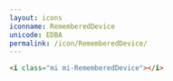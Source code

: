 ```yaml
---
layout: icons
iconname: RememberedDevice
unicode: EDBA
permalink: /icon/RememberedDevice/
---
```


``` html
<i class="mi mi-RememberedDevice"></i>
```
